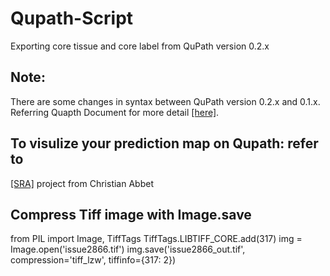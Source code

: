 # Qupath-Script
Exporting core tissue and core label from QuPath version 0.2.x
## Note:
There are some changes in syntax between QuPath version 0.2.x and 0.1.x. Referring Quapth Document for more detail [[here]](https://qupath.readthedocs.io/en/latest/).

## To visulize your prediction map on Qupath: refer to 
[[SRA]](https://github.com/christianabbet/SRA) project from Christian Abbet 


## Compress Tiff image with Image.save
from PIL import Image, TiffTags
TiffTags.LIBTIFF_CORE.add(317)
img = Image.open('issue2866.tif')
img.save('issue2866_out.tif', compression='tiff_lzw', tiffinfo={317: 2})
